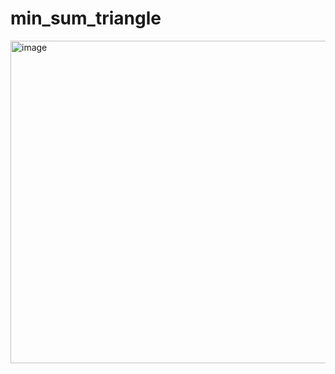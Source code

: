 # min_sum_triangle
<img width="1074" height="516" alt="image" src="https://github.com/user-attachments/assets/877b674b-ebf7-4a10-98bf-19dc36f43889" />

